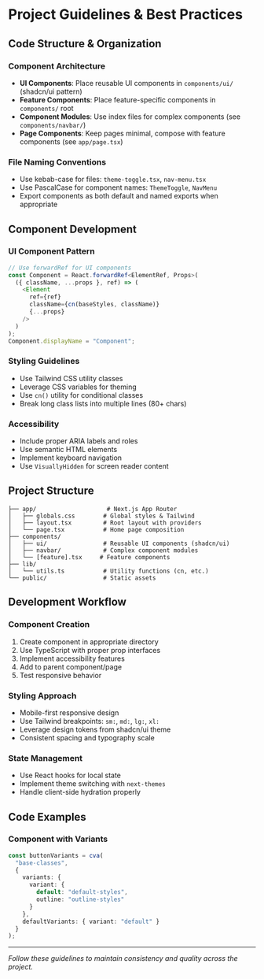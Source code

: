 # Project Guidelines & Best Practices

## Code Structure & Organization

### Component Architecture
- **UI Components**: Place reusable UI components in `components/ui/` (shadcn/ui pattern)
- **Feature Components**: Place feature-specific components in `components/` root
- **Component Modules**: Use index files for complex components (see `components/navbar/`)
- **Page Components**: Keep pages minimal, compose with feature components (see `app/page.tsx`)

### File Naming Conventions
- Use kebab-case for files: `theme-toggle.tsx`, `nav-menu.tsx`
- Use PascalCase for component names: `ThemeToggle`, `NavMenu`
- Export components as both default and named exports when appropriate

## Component Development

### UI Component Pattern
```typescript
// Use forwardRef for UI components
const Component = React.forwardRef<ElementRef, Props>(
  ({ className, ...props }, ref) => (
    <Element
      ref={ref}
      className={cn(baseStyles, className)}
      {...props}
    />
  )
);
Component.displayName = "Component";
```

### Styling Guidelines
- Use Tailwind CSS utility classes
- Leverage CSS variables for theming
- Use `cn()` utility for conditional classes
- Break long class lists into multiple lines (80+ chars)

### Accessibility
- Include proper ARIA labels and roles
- Use semantic HTML elements
- Implement keyboard navigation
- Use `VisuallyHidden` for screen reader content

## Project Structure

```
├── app/                    # Next.js App Router
│   ├── globals.css        # Global styles & Tailwind
│   ├── layout.tsx         # Root layout with providers
│   └── page.tsx           # Home page composition
├── components/
│   ├── ui/                # Reusable UI components (shadcn/ui)
│   ├── navbar/            # Complex component modules
│   └── [feature].tsx     # Feature components
├── lib/
│   └── utils.ts           # Utility functions (cn, etc.)
└── public/                # Static assets
```

## Development Workflow

### Component Creation
1. Create component in appropriate directory
2. Use TypeScript with proper prop interfaces
3. Implement accessibility features
4. Add to parent component/page
5. Test responsive behavior

### Styling Approach
- Mobile-first responsive design
- Use Tailwind breakpoints: `sm:`, `md:`, `lg:`, `xl:`
- Leverage design tokens from shadcn/ui theme
- Consistent spacing and typography scale

### State Management
- Use React hooks for local state
- Implement theme switching with `next-themes`
- Handle client-side hydration properly

## Code Examples

### Component with Variants
```typescript
const buttonVariants = cva(
  "base-classes",
  {
    variants: {
      variant: {
        default: "default-styles",
        outline: "outline-styles"
      }
    },
    defaultVariants: { variant: "default" }
  }
);
```

---

*Follow these guidelines to maintain consistency and quality across the project.*